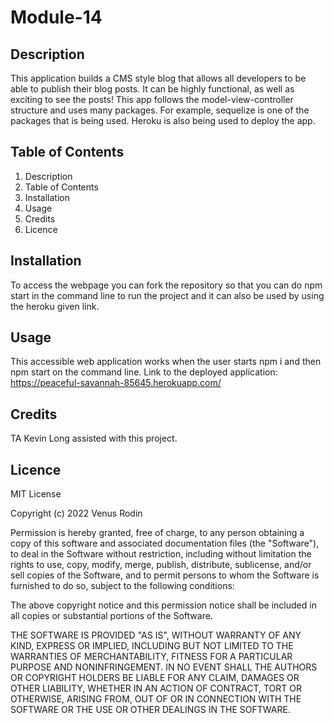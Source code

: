 # Module-14

## Description 
This application builds a CMS style blog that allows all developers to be able to publish their blog posts. It can be highly functional, as well as exciting to see the posts! This app follows the model-view-controller structure and uses many packages. For example, sequelize is one of the packages that is being used. Heroku is also being used to deploy the app. 


## Table of Contents
1. Description
2. Table of Contents
3. Installation
4. Usage
5. Credits
6. Licence

## Installation 
To access the webpage you can fork the repository so that you can do npm start in the command line to run the project and it can also be used by using the heroku given link. 
## Usage
This accessible web application works when the user starts npm i and then npm start on the command line. Link to the deployed application: https://peaceful-savannah-85645.herokuapp.com/ 

## Credits
TA Kevin Long assisted with this project. 

## Licence 
MIT License

Copyright (c) 2022 Venus Rodin

Permission is hereby granted, free of charge, to any person obtaining a copy of this software and associated documentation files (the "Software"), to deal in the Software without restriction, including without limitation the rights to use, copy, modify, merge, publish, distribute, sublicense, and/or sell copies of the Software, and to permit persons to whom the Software is furnished to do so, subject to the following conditions:

The above copyright notice and this permission notice shall be included in all copies or substantial portions of the Software.

THE SOFTWARE IS PROVIDED "AS IS", WITHOUT WARRANTY OF ANY KIND, EXPRESS OR IMPLIED, INCLUDING BUT NOT LIMITED TO THE WARRANTIES OF MERCHANTABILITY, FITNESS FOR A PARTICULAR PURPOSE AND NONINFRINGEMENT. IN NO EVENT SHALL THE AUTHORS OR COPYRIGHT HOLDERS BE LIABLE FOR ANY CLAIM, DAMAGES OR OTHER LIABILITY, WHETHER IN AN ACTION OF CONTRACT, TORT OR OTHERWISE, ARISING FROM, OUT OF OR IN CONNECTION WITH THE SOFTWARE OR THE USE OR OTHER DEALINGS IN THE SOFTWARE.